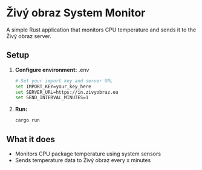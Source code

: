 # Živý obraz System Monitor

A simple Rust application that monitors CPU temperature and sends it to the Živý obraz server.

## Setup

1. **Configure environment:**
   .env
   ```bash
   # Set your import key and server URL
   set IMPORT_KEY=your_key_here
   set SERVER_URL=https://in.zivyobraz.eu
   set SEND_INTERVAL_MINUTES=1
   ```

3. **Run:**
   ```bash
   cargo run
   ```

## What it does

- Monitors CPU package temperature using system sensors
- Sends temperature data to Živý obraz every x minutes
